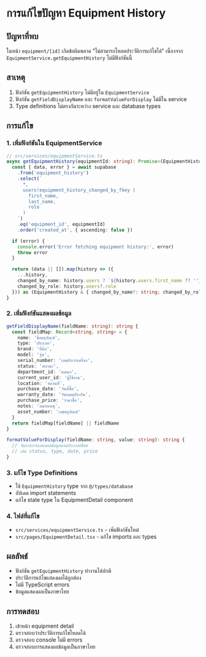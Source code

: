 # การแก้ไขปัญหา Equipment History

## ปัญหาที่พบ
ในหน้า `equipment/[id]` เกิดข้อผิดพลาด "ไม่สามารถโหลดประวัติการแก้ไขได้" เนื่องจาก `EquipmentService.getEquipmentHistory` ไม่มีฟังก์ชันนี้

## สาเหตุ
1. ฟังก์ชัน `getEquipmentHistory` ไม่มีอยู่ใน `EquipmentService`
2. ฟังก์ชัน `getFieldDisplayName` และ `formatValueForDisplay` ไม่มีใน service
3. Type definitions ไม่ตรงกันระหว่าง service และ database types

## การแก้ไข

### 1. เพิ่มฟังก์ชันใน EquipmentService
```typescript
// src/services/equipmentService.ts
async getEquipmentHistory(equipmentId: string): Promise<(EquipmentHistory & { changed_by_name?: string; changed_by_role?: string })[]> {
  const { data, error } = await supabase
    .from('equipment_history')
    .select(`
      *,
      users!equipment_history_changed_by_fkey (
        first_name,
        last_name,
        role
      )
    `)
    .eq('equipment_id', equipmentId)
    .order('created_at', { ascending: false })

  if (error) {
    console.error('Error fetching equipment history:', error)
    throw error
  }

  return (data || []).map(history => ({
    ...history,
    changed_by_name: history.users ? `${history.users.first_name ?? ''} ${history.users.last_name ?? ''}`.trim() : undefined,
    changed_by_role: history.users?.role
  })) as (EquipmentHistory & { changed_by_name?: string; changed_by_role?: string })[]
}
```

### 2. เพิ่มฟังก์ชันแสดงผลข้อมูล
```typescript
getFieldDisplayName(fieldName: string): string {
  const fieldMap: Record<string, string> = {
    name: 'ชื่อครุภัณฑ์',
    type: 'ประเภท',
    brand: 'ยี่ห้อ',
    model: 'รุ่น',
    serial_number: 'เลขประจำเครื่อง',
    status: 'สถานะ',
    department_id: 'แผนก',
    current_user_id: 'ผู้ใช้งาน',
    location: 'สถานที่',
    purchase_date: 'วันที่ซื้อ',
    warranty_date: 'วันหมดประกัน',
    purchase_price: 'ราคาซื้อ',
    notes: 'หมายเหตุ',
    asset_number: 'เลขครุภัณฑ์'
  }
  return fieldMap[fieldName] || fieldName
}

formatValueForDisplay(fieldName: string, value: string): string {
  // จัดการการแสดงผลข้อมูลตามประเภทฟิลด์
  // เช่น status, type, date, price
}
```

### 3. แก้ไข Type Definitions
- ใช้ `EquipmentHistory` type จาก `@/types/database`
- อัปเดต import statements
- แก้ไข state type ใน EquipmentDetail component

### 4. ไฟล์ที่แก้ไข
- `src/services/equipmentService.ts` - เพิ่มฟังก์ชันใหม่
- `src/pages/EquipmentDetail.tsx` - แก้ไข imports และ types

## ผลลัพธ์
- ฟังก์ชัน `getEquipmentHistory` ทำงานได้ปกติ
- ประวัติการแก้ไขแสดงผลได้ถูกต้อง
- ไม่มี TypeScript errors
- ข้อมูลแสดงผลเป็นภาษาไทย

## การทดสอบ
1. เข้าหน้า equipment detail
2. ตรวจสอบว่าประวัติการแก้ไขโหลดได้
3. ตรวจสอบ console ไม่มี errors
4. ตรวจสอบการแสดงผลข้อมูลเป็นภาษาไทย 